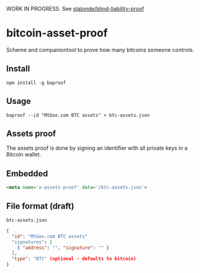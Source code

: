 WORK IN PROGRESS. See [olalonde/blind-liability-proof](https://github.com/olalonde/blind-liability-proof)

# bitcoin-asset-proof

Scheme and companiontool to prove how many bitcoins someone controls.

## Install

```
npm install -g baproof
```

## Usage

```
baproof --id "MtGox.com BTC assets" > btc-assets.json
```

## Assets proof

The assets proof is done by signing an identifier with all private keys in a
Bitcoin wallet.

## Embedded

```html
<meta name='x-assets-proof' data='/btc-assets.json'>
```

## File format (draft)

`btc-assets.json`

```json
{
  "id": "MtGox.com BTC assets"
  "signatures": [
    { "address": "", "signature": "" }
  ],
  "type": "BTC" (optional - defaults to bitcoin)
}
```
